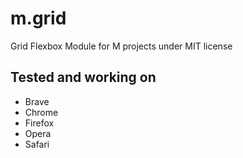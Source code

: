 # m.grid #

Grid Flexbox Module for M projects under MIT license


## Tested and working on ##
* Brave
* Chrome
* Firefox
* Opera
* Safari

